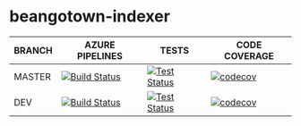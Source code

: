 # beangotown-indexer
BRANCH | AZURE PIPELINES                                                                                                                                                                                                                             | TESTS                                                                                                                                                                                                  | CODE COVERAGE
-------|---------------------------------------------------------------------------------------------------------------------------------------------------------------------------------------------------------------------------------------------|--------------------------------------------------------------------------------------------------------------------------------------------------------------------------------------------------------|--------------
MASTER   | [![Build Status](https://dev.azure.com/BeangoTown/beangotown-indexer/_apis/build/status/beangotown-indexer?branchName=master)](https://dev.azure.com/BeangoTown/beangotown-indexer/_build/latest?definitionId=3&branchName=master) | [![Test Status](https://img.shields.io/azure-devops/tests/BeangoTown/beangotown-indexer/3/master)](https://dev.azure.com/BeangoTown/beangotown-indexer/_build/latest?definitionId=3&branchName=master) | [![codecov](https://codecov.io/github/Beangotown/beangotown-indexer/graph/badge.svg?token=V2WBZENI8E)](https://codecov.io/github/Beangotown/beangotown-indexer)
DEV    | [![Build Status](https://dev.azure.com/BeangoTown/beangotown-indexer/_apis/build/status/beangotown-indexer?branchName=dev)](https://dev.azure.com/BeangoTown/beangotown-indexer/_build/latest?definitionId=3&branchName=dev)   | [![Test Status](https://img.shields.io/azure-devops/tests/BeangoTown/beangotown-indexer/3/dev)](https://dev.azure.com/BeangoTown/beangotown-indexer/_build/latest?definitionId=3&branchName=dev)       |[![codecov](https://codecov.io/github/Beangotown/beangotown-indexer/graph/badge.svg?token=V2WBZENI8E)](https://codecov.io/github/Beangotown/beangotown-indexer)
